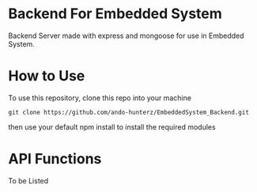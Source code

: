 # Backend For Embedded System 

Backend Server made with express and mongoose for use in Embedded System.

# How to Use

To use this repository, clone this repo into your machine

``git clone https://github.com/ando-hunterz/EmbeddedSystem_Backend.git``

then use your default npm install to install the required modules

# API Functions

To be Listed